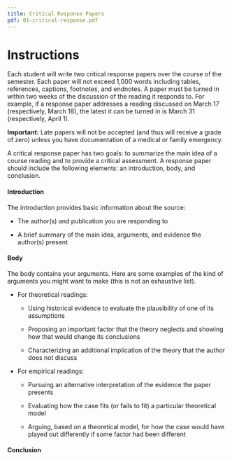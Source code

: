 ```yaml
---
title: Critical Response Papers
pdf: 01-critical-response.pdf
---
```


# Instructions

Each student will write two critical response papers over the course of the semester. Each paper will not exceed 1,000 words including tables, references, captions, footnotes, and endnotes. A paper must be turned in within two weeks of the discussion of the reading it responds to. For example, if a response paper addresses a reading discussed on March 17 (respectively, March 18), the latest it can be turned in is March 31 (respectively, April 1).

**Important:** Late papers will not be accepted (and thus will receive a grade of zero) unless you have documentation of a medical or family emergency.

A critical response paper has two goals: to summarize the main idea of a course reading and to provide a critical assessment. A response paper should include the following elements: an introduction, body, and conclusion.

#### Introduction

The introduction provides basic information about the source:

* The author(s) and publication you are responding to

* A brief summary of the main idea, arguments, and evidence the author(s) present

#### Body

The body contains your arguments. Here are some examples of the kind of arguments you might want to make (this is not an exhaustive list).

* For theoretical readings:

  * Using historical evidence to evaluate the plausibility of one of its assumptions

  * Proposing an important factor that the theory neglects and showing how that would change its conclusions

  * Characterizing an additional implication of the theory that the author does not discuss

* For empirical readings:

  * Pursuing an alternative interpretation of the evidence the paper presents

  * Evaluating how the case fits (or fails to fit) a particular theoretical model

  * Arguing, based on a theoretical model, for how the case would have played out differently if some factor had been different

#### Conclusion
